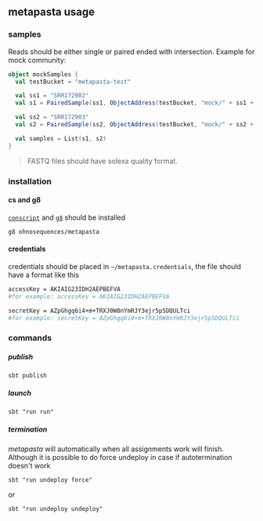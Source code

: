 ## metapasta usage

### samples
Reads should be either single or paired ended with intersection. Example for mock community:

```scala
object mockSamples {
  val testBucket = "metapasta-test"

  val ss1 = "SRR172902"
  val s1 = PairedSample(ss1, ObjectAddress(testBucket, "mock/" + ss1 + ".fastq"), ObjectAddress(testBucket, "mock/" + ss1 + ".fastq"))

  val ss2 = "SRR172903"
  val s2 = PairedSample(ss2, ObjectAddress(testBucket, "mock/" + ss2 + ".fastq"), ObjectAddress(testBucket, "mock/" + ss2 + ".fastq"))

  val samples = List(s1, s2)
}
```

> FASTQ files should have solexa quality format.

### installation

#### cs and g8
[`conscript`](https://github.com/n8han/conscript#installation) and [`g8`](https://github.com/n8han/giter8#installation) should be installed

```
g8 ohnosequences/metapasta
```

#### credentials

credentials should be placed in `~/metapasta.credentials`, the file should have a format like this

```bash
accessKey = AKIAIG23IDH2AEPBEFVA
#for example: accessKey = AKIAIG23IDH2AEPBEFVA

secretKey = AZpGhgq6i4+m+TRXJ0W8nYmRJY3ejr5p5DQULTci
#for example: secretKey = AZpGhgq6i4+m+TRXJ0W8nYmRJY3ejr5p5DQULTci
```

### commands 

##### publish

```
sbt publish
```


##### launch


```
sbt "run run"
```

##### termination

*metapasta* will automatically when all assignments work will finish. Although it is possible to do force undeploy in case if autotermination doesn't work

```
sbt "run undeploy force"
```
or

```
sbt "run undeploy undeploy"
```
